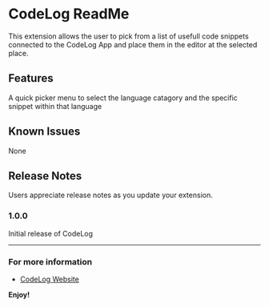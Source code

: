 # CodeLog ReadMe

This extension allows the user to pick from a list of usefull code snippets connected to the CodeLog App and place them in the editor at the selected place.

## Features

A quick picker menu to select the language catagory and the specific snippet within that language
## Known Issues

None

## Release Notes

Users appreciate release notes as you update your extension.

### 1.0.0

Initial release of CodeLog

-----------------------------------------------------------------------------------------------------------

### For more information

* [CodeLog Website](https://mathewdouglas.co.za/CodeLog)

**Enjoy!**
